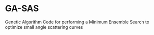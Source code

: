 # GA-SAS
Genetic Algorithm Code for performing a Minimum Ensemble Search to optimize small angle scattering curves 
